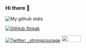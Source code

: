 ### Hi there 👋

![My github stats](https://github-readme-stats-sigma-five.vercel.app/api?username=strongcourage&show_icons=true&theme=monokai)

[![GitHub Streak](https://streak-stats.demolab.com?user=strongcourage)](https://git.io/streak-stats)

<!--
**strongcourage/strongcourage** is a ✨ _special_ ✨ repository because its `README.md` (this file) appears on your GitHub profile.

Here are some ideas to get you started:

- 🔭 I’m currently working on ...
- 🌱 I’m currently learning ...
- 👯 I’m looking to collaborate on ...
- 🤔 I’m looking for help with ...
- 💬 Ask me about ...
- 📫 How to reach me: ...
- 😄 Pronouns: ...
- ⚡ Fun fact: ...
-->

[![Twitter: _strongcourage](https://img.shields.io/twitter/follow/_strongcourage)](https://twitter.com/_strongcourage)
<img width="60" height="21" src="https://views.whatilearened.today/views/github/strongcourage/strongcourage.svg"/>
